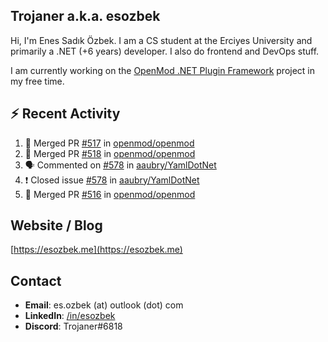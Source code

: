##  Trojaner a.k.a. esozbek
Hi, I'm Enes Sadık Özbek. I am a CS student at the Erciyes University and primarily a .NET (+6 years) developer. I also do frontend and DevOps stuff.

I am currently working on the [OpenMod .NET Plugin Framework](https://github.com/openmod/openmod) project in my free time. 

## :zap: Recent Activity

<!--START_SECTION:activity-->
1. 🎉 Merged PR [#517](https://github.com/openmod/openmod/pull/517) in [openmod/openmod](https://github.com/openmod/openmod)
2. 🎉 Merged PR [#518](https://github.com/openmod/openmod/pull/518) in [openmod/openmod](https://github.com/openmod/openmod)
3. 🗣 Commented on [#578](https://github.com/aaubry/YamlDotNet/issues/578) in [aaubry/YamlDotNet](https://github.com/aaubry/YamlDotNet)
4. ❗️ Closed issue [#578](https://github.com/aaubry/YamlDotNet/issues/578) in [aaubry/YamlDotNet](https://github.com/aaubry/YamlDotNet)
5. 🎉 Merged PR [#516](https://github.com/openmod/openmod/pull/516) in [openmod/openmod](https://github.com/openmod/openmod)
<!--END_SECTION:activity-->

## Website / Blog
[https://esozbek.me](https://esozbek.me)

## Contact
- **Email**: es.ozbek (at) outlook (dot) com
- **LinkedIn**: [/in/esozbek](https://linkedin.com/in/esozbek)
- **Discord**: Trojaner#6818
